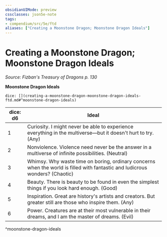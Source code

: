 ```yaml
---
obsidianUIMode: preview
cssclasses: json5e-note
tags:
- compendium/src/5e/ftd
aliases: ["Creating a Moonstone Dragon; Moonstone Dragon Ideals"]
---
```

# Creating a Moonstone Dragon; Moonstone Dragon Ideals
*Source: Fizban's Treasury of Dragons p. 130* 

**Moonstone Dragon Ideals**

`dice: [](creating-a-moonstone-dragon-moonstone-dragon-ideals-ftd.md#^moonstone-dragon-ideals)`

| dice: d6 | Ideal |
|----------|-------|
| 1 | Curiosity. I might never be able to experience everything in the multiverse—but it doesn't hurt to try. (Any) |
| 2 | Nonviolence. Violence need never be the answer in a multiverse of infinite possibilities. (Neutral) |
| 3 | Whimsy. Why waste time on boring, ordinary concerns when the world is filled with fantastic and ludicrous wonders? (Chaotic) |
| 4 | Beauty. There is beauty to be found in even the simplest things if you look hard enough. (Good) |
| 5 | Inspiration. Great are history's artists and creators. But greater still are those who inspire them. (Any) |
| 6 | Power. Creatures are at their most vulnerable in their dreams, and I am the master of dreams. (Evil) |
^moonstone-dragon-ideals